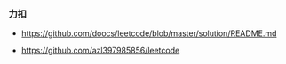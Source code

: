 ### 力扣
* https://github.com/doocs/leetcode/blob/master/solution/README.md

* https://github.com/azl397985856/leetcode
